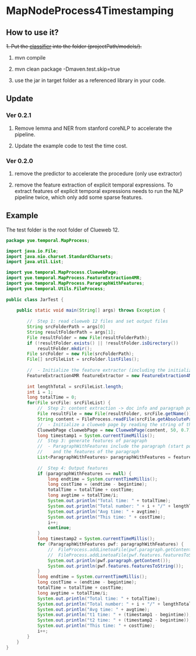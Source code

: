 # MapNodeProcess4Timestamping
## How to use it?
~~1. Put the [classifier](https://www.dropbox.com/s/k9llbp5dea4zgzp/RF5classesOnlyWithChanges.model?dl=0) into the folder (projectPath/models/).~~

1. mvn compile

2. mvn clean package -Dmaven.test.skip=true

3. use the jar in target folder as a referenced library in your code.

## Update

### Ver 0.2.1
1. Remove lemma and NER from stanford coreNLP to accelerate the pipeline.

2. Update the example code to test the time cost.

### Ver 0.2.0
1. remove the predictor to accelerate the procedure (only use extractor)

2. remove the feature extraction of explicit temporal expressions. To extract features of explicit temporal expressions needs to run the NLP pipeline twice, which only add some sparse features. 

## Example
The test folder is the root folder of Clueweb 12.

```java
package yue.temporal.MapProcess;

import java.io.File;
import java.nio.charset.StandardCharsets;
import java.util.List; 

import yue.temporal.MapProcess.CluewebPage;
import yue.temporal.MapProcess.FeatureExtraction4MR;
import yue.temporal.MapProcess.ParagraphWithFeatures;
import yue.temporal.Utils.FileProcess;
    
public class JarTest {
	
	public static void main(String[] args) throws Exception {		
		
		//  Step 1: read clueweb 12 files and set output files
		String srcFolderPath = args[0]
		String resultFolderPath = args[1];
		File resultFolder = new File(resultFolderPath);
		if (!resultFolder.exists() || !resultFolder.isDirectory())
			resultFolder.mkdir();
		File srcFolder = new File(srcFolderPath);
		File[] srcFileList = srcFolder.listFiles();
		
		//  - Initialize the feature extractor (including the initialization of Stanford coreNLP pipeline)
		FeatureExtraction4MR featureExtractor = new FeatureExtraction4MR();		
		
		int lengthTotal = srcFileList.length;
		int i = 1; 
		long totalTime = 0;
		for(File srcFile: srcFileList) {					   
		    //  Step 2: content extraction -> doc info and paragraph pos
		    File resultFile = new File(resultFolder, srcFile.getName());
		    String content = FileProcess.readFile(srcFile.getAbsolutePath(), StandardCharsets.UTF_8);
		    //  - Initialize a clueweb page by reading the string of the contents (string, length threshold, similarity threshold)
		    CluewebPage cluewebPage = new CluewebPage(content, 50, 0.7);
			long timestamp1 = System.currentTimeMillis();
	     	//  Step 3: generate features of paragraph
		    //  - ParagraphWithFeatures include the paragraph (start position, end position, content)
		    //    and the features of the paragraph
		    List<ParagraphWithFeatures> paragraphWithFeatures = featureExtractor.extract(cluewebPage);
			    
		    //  Step 4: Output features
		    if (paragraphWithFeatures == null) {
			    long endtime = System.currentTimeMillis();
				long costTime = (endtime - begintime);
				totalTime = totalTime + costTime;
				long avgtime = totalTime/i;
				System.out.println("Total time: " + totalTime);
				System.out.println("Total number: " + i + "/" + lengthTotal);
				System.out.println("Avg time: " + avgtime);
				System.out.println("This time: " + costTime);
				i++;
			    continue;
			}
			long timestamp2 = System.currentTimeMillis();
            for (ParagraphWithFeatures pwf: paragraphWithFeatures) {
		        //	FileProcess.addLinetoaFile(pwf.paragraph.getContent(), resultFile.getAbsolutePath());
			    //	FileProcess.addLinetoaFile(pwf.features.featuresToString(), resultFile.getAbsolutePath());
			    System.out.println(pwf.paragraph.getContent());
			    System.out.println(pwf.features.featuresToString());
		    }
		    long endtime = System.currentTimeMillis();
			long costTime = (endtime - begintime);
			totalTime = totalTime + costTime;
			long avgtime = totalTime/i;
			System.out.println("Total time: " + totalTime);
			System.out.println("Total number: " + i + "/" + lengthTotal);
			System.out.println("Avg time: " + avgtime);
			System.out.println("t1 time: " + (timestamp1 - begintime));
			System.out.println("t2 time: " + (timestamp2 - begintime));
			System.out.println("This time: " + costTime);
			i++;	
	    }
    }
}
```